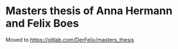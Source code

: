 # Masters thesis of Anna Hermann and Felix Boes

Moved to https://gitlab.com/DerFelix/masters_thesis

